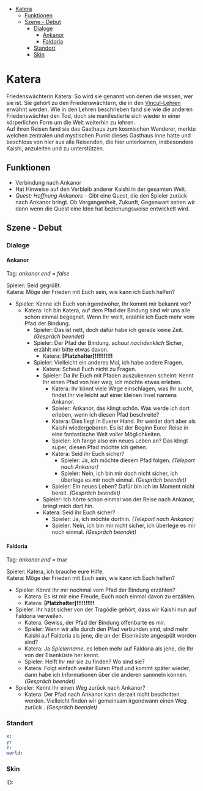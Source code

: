 - [Katera](#katera)
  - [Funktionen](#funktionen)
  - [Szene - Debut](#szene---debut)
    - [Dialoge](#dialoge)
      - [Ankanor](#ankanor)
      - [Faldoria](#faldoria)
    - [Standort](#standort)
    - [Skin](#skin)

# Katera

Friedenswächterin Katera: So wird sie genannt von denen die wissen, wer sie ist. Sie gehört zu den Friedenswächtern, die in den [Vincul-Lehren](https://git.faldoria.de/tof/story/blob/master/Religionen-Goetter-Erschaffung/Kaishi-Vincul-Lehren.md) erwähnt werden. Wie in den Lehren beschrieben fand sie wie die anderen Friedenswächter den Tod, doch sie manifestierte sich wieder in einer körperlichen Form um die Welt weiterhin zu lehren.  
Auf ihren Reisen fand sie das Gasthaus zum kosmischen Wanderer, merkte welchen zentralen und mystischen Punkt dieses Gasthaus inne hatte und beschloss von hier aus alle Reisenden, die hier unterkamen, insbesondere Kaishi, anzuleiten und zu unterstützen.

## Funktionen

* Verbindung nach Ankanor
* Hat Hinweise auf den Verbleib anderer Kaishi in der gesamten Welt.
* *Quest: Hoffnung Ankanors* - Gibt eine Quest, die den Spieler zurück nach Ankanor bringt. Ob Vergangenheit, Zukunft, Gegenwart sehen wir dann wenn die Quest eine Idee hat beziehungsweise entwickelt wird.

## Szene - Debut

### Dialoge

#### Ankanor

Tag: *ankanor.end = false*

Spieler: Seid gegrüßt.  
Katera: Möge der Frieden mit Euch sein, wie kann ich Euch helfen?  
  * Spieler: Kenne ich Euch von irgendwoher, Ihr kommt mir bekannt vor?
    * Katera: Ich bin Katera, auf dem Pfad der Bindung sind wir uns alle schon einmal begegnet. Wenn Ihr wollt, erzähle ich Euch mehr vom Pfad der Bindung. 
      * Spieler: Das ist nett, doch dafür habe ich gerade keine Zeit. *(Gespräch beendet)*
      * Spieler: Der Pfad der Bindung. *schaut nachdenklich* Sicher, erzählt mir bitte etwas davon.
        * Katera: **[Platzhalter]!!!!!!!!!!**
      * Spieler: Vielleicht ein anderes Mal, ich habe andere Fragen.
        * Katera: Scheut Euch nicht zu Fragen.
        * Spieler: Da ihr Euch mit Pfaden auszukennen scheint: Kennt Ihr einen Pfad von hier weg, ich möchte etwas erleben.
          * Katera: Ihr könnt viele Wege einschlagen, was Ihr sucht, findet Ihr vielleicht auf einer kleinen Insel namens Ankanor.
          * Spieler: Ankanor, das klingt schön. Was werde ich dort erleben, wenn ich diesen Pfad beschreite? 
          * Katera: Dies liegt in Euerer Hand. Ihr werdet dort aber als Kaishi wiedergeboren. Es ist der Beginn Eurer Reise in eine fantastische Welt voller Möglichkeiten. 
          * Spieler: Ich fange also ein neues Leben an? Das klingt super, diesen Pfad möchte ich gehen.
          * Katera: Seid ihr Euch sicher? 
            * Spieler: Ja, ich möchte diesem Pfad folgen. *(Teleport nach Ankanor)* 
            * Spieler: Nein, ich bin mir doch nicht sicher, ich überlege es mir noch einmal. *(Gespräch beendet)*
          * Spieler: Ein neues Leben? Dafür bin ich im Moment nicht bereit. *(Gespräch beendet)*
        * Spieler: Ich hörte schon einmal von der Reise nach Ankanor, bringt mich dort hin. 
        * Katera: Seid ihr Euch sicher? 
          * Spieler: Ja, ich möchte dorthin. *(Teleport nach Ankanor)* 
          * Spieler: Nein, ich bin mir nicht sicher, ich überlege es mir noch einmal. *(Gespräch beendet)*


#### Faldoria

Tag: *ankanor.end = true*

Spieler: Katera, ich brauche eure Hilfe.   
Katera: Möge der Frieden mit Euch sein, wie kann ich Euch helfen?
  * Spieler: Könnt Ihr mir nochmal vom Pfad der Bindung erzählen?
    * Katera: Es ist mir eine Freude, Euch noch einmal davon zu erzählen.
    * Katera: **[Platzhalter]!!!!!!!!!!**
  * Spieler: Ihr habt sicher von der Tragödie gehört, dass wir Kaishi nun auf Faldoria verweilen. 
    * Katera: Gewiss, der Pfad der Bindung offenbarte es mir.
    * Spieler: Wenn wir alle durch den Pfad verbunden sind, sind mehr Kaishi auf Faldoria als jene, die an der Eisenküste angespült worden sind?
    * Katera: Ja $Spielername$, es leben mehr auf Faldoria als jene, die Ihr von der Eisenküste her kennt.
    * Spieler: Helft Ihr mir sie zu finden? Wo sind sie?
    * Katera: Folgt einfach weiter Euren Pfad und kommt später wieder, dann habe ich Informationen über die anderen sammeln können. *(Gespräch beendet)*
  * Spieler: Kennt Ihr einen Weg zurück nach Ankanor?
    * Katera: Der Pfad nach Ankanor kann derzeit nicht beschritten werden. Vielleicht finden wir gemeinsam irgendwann einen Weg zurück . *(Gespräch beendet)*

### Standort
```yml
x: 
y: 
z: 
world: 
```

### Skin
ID: 